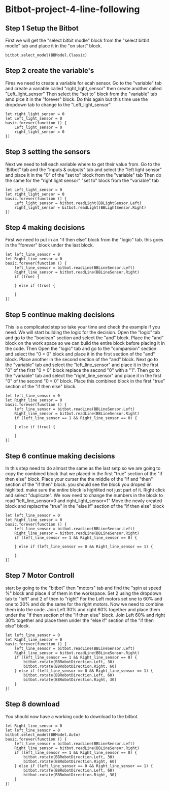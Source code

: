 # Bitbot-project-4-line-following

## Step 1 Setup the Bitbot
First we will get the "select bitbit modle" block from the "select bitbit modle" tab
and place it in the "on start" block.

```blocks
bitbot.select_model(BBModel.Classic)
```
## Step 2 create the variable's 
Fires we need to create a variable for ecah sensor.
Go to the "variable" tab and create a variable called "right_light_sensor" then create another called "Left_light_sensor"
Then select the "set to" block from the "variable" tab amd plce it in the "forever" block.
Do this again but this time use the dropdown tab to change to the "Left_light_sensor"

```block
let right_light_sensor = 0
let Left_light_sensor = 0
basic.forever(function () {
    Left_light_sensor = 0
    right_light_sensor = 0
})
```
## Step 3 setting the sensors
Next we need to tell each variable where to get their value from.
Go to the 'Bitbot" tab and the "inputs & outputs" tab and select the "left light sensor" and place it in the "0" of the "set to" block from the "variable" tab
Then do the same for the "right light sensor" "set to" block from the "variable" tab

```block
let Left_light_sensor = 0
let right_light_sensor = 0
basic.forever(function () {
    Left_light_sensor = bitbot.readLight(BBLightSensor.Left)
    right_light_sensor = bitbot.readLight(BBLightSensor.Right)
})

```
## Step 4 making decisions
First we need to put in an "if then else" block from the "logic" tab. this goes in the "forever" block under the last block.
```block
let left_line_sensor = 0
let Right_line_sensor = 0
basic.forever(function () {
    left_line_sensor = bitbot.readLine(BBLineSensor.Left)
    Right_line_sensor = bitbot.readLine(BBLineSensor.Right)
    if (true) {
    	
    } else if (true) {
    	
    }
})
```
## Step 5 continue making decisions
This is a complicated step so take your time and check the example if you need.
We will start building the logic for the decision. Open the "logic" tab and go to the "boolean" section and select the "and" block.
Place the "and" block on the work space so we can build the entire block before placing it in the code.
Then Open the "logic" tab and go to the "comparsion" section and select the "0 = 0" block and place it in the first section of the "and" block.
Place another in the second section of the "and" block.
Next go to the "variable" tab and select the "left_line_sensor" and place it in the first "0" of the first "0 = 0" block replace the second "0" with a "1".
Then go to the "variable" tab and select the "right_line_sensor" and place it in the first "0" of the second "0 = 0" block.
Place this combined block in the first "true" section of the "if then else" block.

```block
let left_line_sensor = 0
let Right_line_sensor = 0
basic.forever(function () {
    left_line_sensor = bitbot.readLine(BBLineSensor.Left)
    Right_line_sensor = bitbot.readLine(BBLineSensor.Right)
    if (left_line_sensor == 1 && Right_line_sensor == 0) {
    	
    } else if (true) {
    	
    }
})
```

## Step 6 continue making decisions
In this step need to do almost the same as the last setp so we are going to copy the combined block that we placed in the first "true" section of the "if then else" block.
Place your curser the the middle of the "if and "then" section of the "if then" block. you should see the block you droped iin highlited.
make sure the entire block is highlited not just part of it.
Right click and select "duplicate".
We now need to change the numbers in the block to read "left_line_sensor=0 and right_light_sensor=1"
Move the newly created block and replacrthe "true" in the "else if" section of the "if then else" block

```block
let left_line_sensor = 0
let Right_line_sensor = 0
basic.forever(function () {
    left_line_sensor = bitbot.readLine(BBLineSensor.Left)
    Right_line_sensor = bitbot.readLine(BBLineSensor.Right)
    if (left_line_sensor == 1 && Right_line_sensor == 0) {
    	
    } else if (left_line_sensor == 0 && Right_line_sensor == 1) {
    	
    }
})
```

## Step 7 Motor Controll 
start by going to the "bitbot" then "motors" tab and find the "spin at speed %" block and place 4 of them in the workspace.
Set 2 using the dropdown tab to "left" and 2 of then to "right"
For the Left motors set one to 60% and one to 30% and do the same for the right motors.
Now we need to combine them into the code.
Join Left 30% and right 60% together and place them under the "if then section of the "if then else" block.
Join Left 60% and right 30% together and place them under the "else if" section of the "if then else" block.

```block
let left_line_sensor = 0
let Right_line_sensor = 0
basic.forever(function () {
    left_line_sensor = bitbot.readLine(BBLineSensor.Left)
    Right_line_sensor = bitbot.readLine(BBLineSensor.Right)
    if (left_line_sensor == 1 && Right_line_sensor == 0) {
        bitbot.rotate(BBRobotDirection.Left, 30)
        bitbot.rotate(BBRobotDirection.Right, 60)
    } else if (left_line_sensor == 0 && Right_line_sensor == 1) {
        bitbot.rotate(BBRobotDirection.Left, 60)
        bitbot.rotate(BBRobotDirection.Right, 30)
    }
})
```

## Step 8 download
You should now have a working code to download to the bitbot.

```block 
let Right_line_sensor = 0
let left_line_sensor = 0
bitbot.select_model(BBModel.Auto)
basic.forever(function () {
    left_line_sensor = bitbot.readLine(BBLineSensor.Left)
    Right_line_sensor = bitbot.readLine(BBLineSensor.Right)
    if (left_line_sensor == 1 && Right_line_sensor == 0) {
        bitbot.rotate(BBRobotDirection.Left, 30)
        bitbot.rotate(BBRobotDirection.Right, 60)
    } else if (left_line_sensor == 0 && Right_line_sensor == 1) {
        bitbot.rotate(BBRobotDirection.Left, 60)
        bitbot.rotate(BBRobotDirection.Right, 30)
    }
})
```

